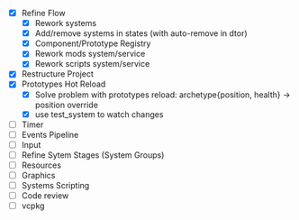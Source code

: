 - [x] Refine Flow
    - [x] Rework systems
    - [x] Add/remove systems in states (with auto-remove in dtor)
    - [x] Component/Prototype Registry
    - [x] Rework mods system/service
    - [x] Rework scripts system/service
- [x] Restructure Project
- [x] Prototypes Hot Reload
    - [x] Solve problem with prototypes reload: archetype{position, health} -> position override
    - [x] use test_system to watch changes
- [ ] Timer
- [ ] Events Pipeline
- [ ] Input
- [ ] Refine Sytem Stages (System Groups)
- [ ] Resources
- [ ] Graphics
- [ ] Systems Scripting
- [ ] Code review
- [ ] vcpkg
